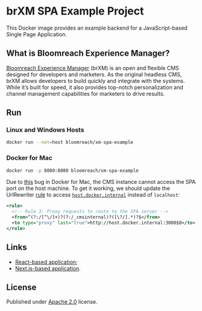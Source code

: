 # brXM SPA Example Project
This Docker image provides an example backend for a JavaScript-based Single Page Application.

## What is Bloomreach Experience Manager?
[Bloomreach Experience Manager](https://www.bloomreach.com/en/products/experience-manager) (brXM) is an open and flexible CMS designed for developers and marketers. As the original headless CMS, brXM allows developers to build quickly and integrate with the systems. While it’s built for speed, it also provides top-notch personalization and channel management capabilities for marketers to drive results.

## Run
### Linux and Windows Hosts
```bash
docker run --net=host bloomreach/xm-spa-example
```

### Docker for Mac
```bash
docker run -p 8080:8080 bloomreach/xm-spa-example
```

Due to [this](https://github.com/docker/for-mac/issues/68) bug in Docker for Mac, the CMS instance cannot access the SPA port on the host machine.
To get it working, we should update the UrlRewriter [rule](https://documentation.bloomreach.com/library/concepts/spa-plus/url-rewriter-rules.html) to access [`host.docker.internal`](https://docs.docker.com/docker-for-mac/networking/) instead of `localhost`:
```xml
<rule>
  <!-- Rule 3: Proxy requests to route to the SPA server -->
  <from>^(?:/[^\/]+)?(?:/_cmsinternal)?([\?/].*)?$</from>
  <to type="proxy" last="true">http://host.docker.internal:3000$0</to>
</rule>
```

## Links
- [React-based application](https://code.onehippo.org/cms-community/bloomreach-spa-sdk/tree/release/14.0/examples/react-csr);
- [Next.js-based application](https://code.onehippo.org/cms-community/bloomreach-spa-sdk/tree/release/14.0/examples/react-ssr).

## License
Published under [Apache 2.0](http://www.apache.org/licenses/LICENSE-2.0) license.
